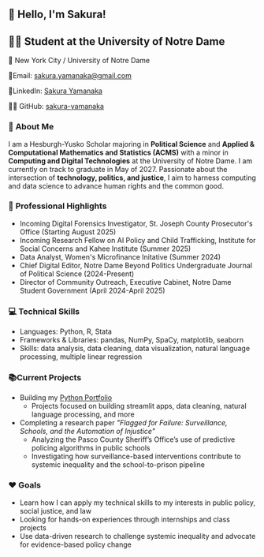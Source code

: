 ## :wave: Hello, I'm Sakura!

## :woman_student: Student at the University of Notre Dame 

:round_pushpin: New York City / University of Notre Dame

:email:Email: sakura.yamanaka@gmail.com

:link:LinkedIn: [Sakura Yamanaka](https://www.linkedin.com/in/sakura-yamanaka)

:woman_technologist: GitHub: [sakura-yamanaka]()

### :cherry_blossom: **About Me** ###

I am a Hesburgh-Yusko Scholar majoring in **Political Science** and **Applied & Computational Mathematics and Statistics (ACMS)** with a minor in **Computing and Digital Technologies** at the University of Notre Dame. I am currently on track to graduate in May of 2027. Passionate about the intersection of **technology, politics, and justice**, I aim to harness computing and data science to advance human rights and the common good. 

### :star2: **Professional Highlights** ###

- Incoming Digital Forensics Investigator, St. Joseph County Prosecutor's Office (Starting August 2025)
- Incoming Research Fellow on AI Policy and Child Trafficking, Institute for Social Concerns and Kahee Institute (Summer 2025)
- Data Analyst, Women's Microfinance Initative (Summer 2024)
- Chief Digital Editor, Notre Dame Beyond Politics Undergraduate Journal of Political Science (2024-Present)
- Director of Community Outreach, Executive Cabinet, Notre Dame Student Government (April 2024-April 2025)

### :computer: **Technical Skills** ###

- Languages: Python, R, Stata
- Frameworks & Libraries: pandas, NumPy, SpaCy, matplotlib, seaborn
- Skills: data analysis, data cleaning, data visualization, natural language processing, multiple linear regression

### :books:**Current Projects** ###
- Building my [Python Portfolio](https://github.com/sakura-yamanaka/Yamanaka-Python-Portfolio.)
  - Projects focused on building streamlit apps, data cleaning, natural language processing, and more
- Completing a research paper *"Flagged for Failure: Surveillance, Schools, and the Automation of Injustice"*  
  - Analyzing the Pasco County Sheriff’s Office’s use of predictive policing algorithms in public schools  
  - Investigating how surveillance-based interventions contribute to systemic inequality and the school-to-prison
    pipeline

### :hearts: **Goals** ###
- Learn how I can apply my technical skills to my interests in public policy, social justice, and law  
- Looking for hands-on experiences through internships and class projects  
- Use data-driven research to challenge systemic inequality and advocate for evidence-based policy change
  
<!--
**sakura-yamanaka/sakura-yamanaka** is a ✨ _special_ ✨ repository because its `README.md` (this file) appears on your GitHub profile.
